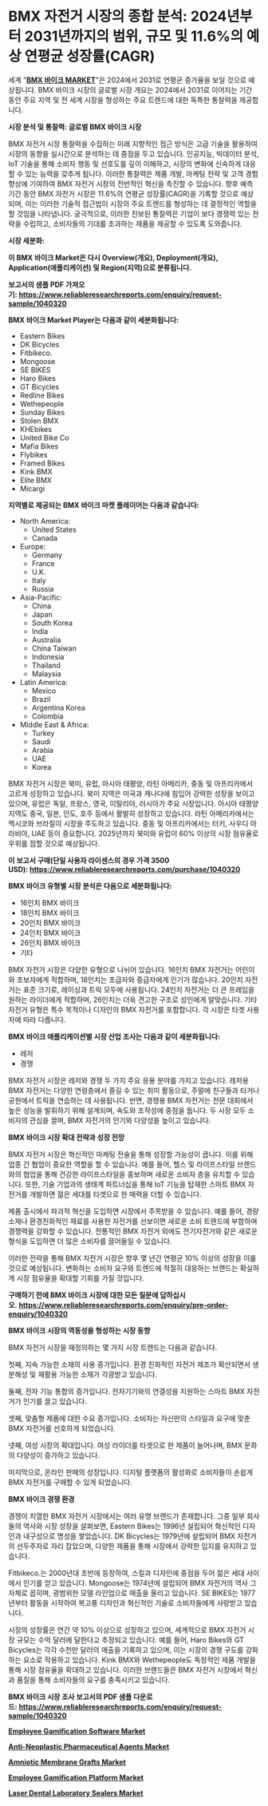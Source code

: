 <p><h1>BMX 자전거 시장의 종합 분석: 2024년부터 2031년까지의 범위, 규모 및 11.6%의 예상 연평균 성장률(CAGR)</h1></p><p>세계 "<strong><a href="https://www.reliableresearchreports.com/bmx-bikes-r1040320?utm_campaign=105&utm_medium=8&utm_source=Github&utm_content=ia&utm_term=03122024&utm_id=bmx-bikes">BMX 바이크 MARKET</a></strong>"은 2024에서 2031로 연평균 증가율을 보일 것으로 예상됩니다. BMX 바이크 시장의 글로벌 시장 개요는 2024에서 2031로 이어지는 기간 동안 주요 지역 및 전 세계 시장을 형성하는 주요 트렌드에 대한 독특한 통찰력을 제공합니다.</p>
<p><strong>시장 분석 및 통찰력: 글로벌 BMX 바이크 시장</strong></p>
<p><p>BMX 자전거 시장 통찰력을 수집하는 미래 지향적인 접근 방식은 고급 기술을 활용하여 시장의 동향을 실시간으로 분석하는 데 중점을 두고 있습니다. 인공지능, 빅데이터 분석, IoT 기술을 통해 소비자 행동 및 선호도를 깊이 이해하고, 시장의 변화에 신속하게 대응할 수 있는 능력을 갖추게 됩니다. 이러한 통찰력은 제품 개발, 마케팅 전략 및 고객 경험 향상에 기여하여 BMX 자전거 시장의 전반적인 혁신을 촉진할 수 있습니다. 향후 예측 기간 동안 BMX 자전거 시장은 11.6%의 연평균 성장률(CAGR)을 기록할 것으로 예상되며, 이는 이러한 기술적 접근법이 시장의 주요 트렌드를 형성하는 데 결정적인 역할을 할 것임을 나타냅니다. 궁극적으로, 이러한 진보된 통찰력은 기업이 보다 경쟁력 있는 전략을 수립하고, 소비자들의 기대를 초과하는 제품을 제공할 수 있도록 도와줍니다.</p><a href="%7CAUTHORITHY_DOMAIN_URL%7C?utm_campaign=105&utm_medium=8&utm_source=Github&utm_content=ia&utm_term=03122024&utm_id=bmx-bikes"></a></p>
<p><strong>시장 세분화:</strong></p>
<p><strong>이 BMX 바이크 Market은 다시 Overview(개요), Deployment(개요), Application(애플리케이션) 및 Region(지역)으로 분류됩니다.</strong></p>
<p><strong>보고서의 샘플 PDF 가져오기:&nbsp;<a href="https://www.reliableresearchreports.com/enquiry/request-sample/1040320?utm_campaign=105&utm_medium=8&utm_source=Github&utm_content=ia&utm_term=03122024&utm_id=bmx-bikes">https://www.reliableresearchreports.com/enquiry/request-sample/1040320</a></strong><strong></strong></p>
<p><strong>BMX 바이크 Market Player는 다음과 같이 세분화됩니다:</strong></p>
<p><ul><li>Eastern Bikes</li><li>DK Bicycles</li><li>Fitbikeco.</li><li>Mongoose</li><li>SE BIKES</li><li>Haro Bikes</li><li>GT Bicycles</li><li>Redline Bikes</li><li>Wethepeople</li><li>Sunday Bikes</li><li>Stolen BMX</li><li>KHEbikes</li><li>United Bike Co</li><li>Mafia Bikes</li><li>Flybikes</li><li>Framed Bikes</li><li>Kink BMX</li><li>Elite BMX</li><li>Micargi</li></ul></p>
<p><strong>지역별로 제공되는 BMX 바이크 마켓 플레이어는 다음과 같습니다:</strong></p>
<p><ul>
    <li>
        North America:
        <ul>
            <li>United States</li>
            <li>Canada</li>
        </ul>
    </li>
    <li>
        Europe:
        <ul>
            <li>Germany</li>
            <li>France</li>
            <li>U.K.</li>
            <li>Italy</li>
            <li>Russia</li>
        </ul>
    </li>
    <li>
        Asia-Pacific:
        <ul>
            <li>China</li>
            <li>Japan</li>
            <li>South Korea</li>
            <li>India</li>
            <li>Australia</li>
            <li>China Taiwan</li>
            <li>Indonesia</li>
            <li>Thailand</li>
            <li>Malaysia</li>
        </ul>
    </li>
    <li>
        Latin America:
        <ul>
            <li>Mexico</li>
            <li>Brazil</li>
            <li>Argentina Korea</li>
            <li>Colombia</li>
        </ul>
    </li>
    <li>
        Middle East & Africa:
        <ul>
            <li>Turkey</li>
            <li>Saudi</li>
            <li>Arabia</li>
            <li>UAE</li>
            <li>Korea</li>
        </ul>
    </li>
    </ul></p>
<p><p>BMX 자전거 시장은 북미, 유럽, 아시아 태평양, 라틴 아메리카, 중동 및 아프리카에서 고르게 성장하고 있습니다. 북미 지역은 미국과 캐나다에 힘입어 강력한 성장을 보이고 있으며, 유럽은 독일, 프랑스, 영국, 이탈리아, 러시아가 주요 시장입니다. 아시아 태평양 지역도 중국, 일본, 인도, 호주 등에서 활발히 성장하고 있습니다. 라틴 아메리카에서는 멕시코와 브라질이 시장을 주도하고 있습니다. 중동 및 아프리카에서는 터키, 사우디 아라비아, UAE 등이 중요합니다. 2025년까지 북미와 유럽이 60% 이상의 시장 점유율로 우위를 점할 것으로 예상됩니다.</p></p>
<p><strong>이 보고서 구매(단일 사용자 라이센스의 경우 가격 3500 USD):&nbsp;<a href="https://www.reliableresearchreports.com/purchase/1040320?utm_campaign=105&utm_medium=8&utm_source=Github&utm_content=ia&utm_term=03122024&utm_id=bmx-bikes">https://www.reliableresearchreports.com/purchase/1040320</a></strong></p>
<p><strong>BMX 바이크 유형별 시장 분석은 다음으로 세분화됩니다:</strong></p>
<p><ul><li>16인치 BMX 바이크</li><li>18인치 BMX 바이크</li><li>20인치 BMX 바이크</li><li>24인치 BMX 바이크</li><li>26인치 BMX 바이크</li><li>기타</li></ul></p>
<p><p>BMX 자전거 시장은 다양한 유형으로 나뉘어 있습니다. 16인치 BMX 자전거는 어린이와 초보자에게 적합하며, 18인치는 초급자와 중급자에게 인기가 많습니다. 20인치 자전거는 표준 크기로, 레이싱과 트릭 모두에 사용됩니다. 24인치 자전거는 더 큰 프레임을 원하는 라이더에게 적합하며, 26인치는 더욱 견고한 구조로 성인에게 알맞습니다. 기타 자전거 유형은 특수 목적이나 디자인의 BMX 자전거를 포함합니다. 각 시장은 타겟 사용자에 따라 다릅니다.</p></p>
<p><strong>BMX 바이크 애플리케이션별 시장 산업 조사는 다음과 같이 세분화됩니다:</strong></p>
<p><ul><li>레저</li><li>경쟁</li></ul></p>
<p><p>BMX 자전거 시장은 레저와 경쟁 두 가지 주요 응용 분야를 가지고 있습니다. 레저용 BMX 자전거는 다양한 연령층에서 즐길 수 있는 취미 활동으로, 주말에 친구들과 타거나 공원에서 트릭을 연습하는 데 사용됩니다. 반면, 경쟁용 BMX 자전거는 전문 대회에서 높은 성능을 발휘하기 위해 설계되며, 속도와 조작성에 중점을 둡니다. 두 시장 모두 소비자의 관심을 끌며, BMX 자전거의 인기와 다양성을 높이고 있습니다.</p></p>
<p><strong>BMX 바이크 시장 확대 전략과 성장 전망</strong></p>
<p><p>BMX 자전거 시장은 혁신적인 마케팅 전술을 통해 성장할 가능성이 큽니다. 이를 위해 업종 간 협업이 중요한 역할을 할 수 있습니다. 예를 들어, 헬스 및 라이프스타일 브랜드와의 협업을 통해 건강한 라이프스타일을 홍보하며 새로운 소비자 층을 유치할 수 있습니다. 또한, 기술 기업과의 생태계 파트너십을 통해 IoT 기능을 탑재한 스마트 BMX 자전거를 개발하면 젊은 세대를 타겟으로 한 매력을 더할 수 있습니다.</p><p>제품 출시에서 파괴적 혁신을 도입하면 시장에서 주목받을 수 있습니다. 예를 들어, 경량 소재나 환경친화적인 재료를 사용한 자전거를 선보이면 새로운 소비 트렌드에 부합하며 경쟁력을 강화할 수 있습니다. 전통적인 BMX 자전거 외에도 전기자전거와 같은 새로운 형식을 도입하면 더 많은 소비자를 끌어들일 수 있습니다. </p><p>이러한 전략을 통해 BMX 자전거 시장은 향후 몇 년간 연평균 10% 이상의 성장을 이룰 것으로 예상됩니다. 변화하는 소비자 요구와 트렌드에 적절히 대응하는 브랜드는 확실하게 시장 점유율을 확대할 기회를 가질 것입니다.</p></p>
<p><strong>구매하기 전에 BMX 바이크 시장에 대한 모든 질문에 답하십시오.&nbsp;<a href="https://www.reliableresearchreports.com/enquiry/pre-order-enquiry/1040320?utm_campaign=105&utm_medium=8&utm_source=Github&utm_content=ia&utm_term=03122024&utm_id=bmx-bikes">https://www.reliableresearchreports.com/enquiry/pre-order-enquiry/1040320</a></strong><strong></strong></p>
<p><strong>BMX 바이크 시장의 역동성을 형성하는 시장 동향</strong></p>
<p><p>BMX 자전거 시장을 재정의하는 몇 가지 시장 트렌드는 다음과 같습니다. </p><p>첫째, 지속 가능한 소재의 사용 증가입니다. 환경 친화적인 자전거 제조가 확산되면서 생분해성 및 재활용 가능한 소재가 각광받고 있습니다. </p><p>둘째, 전자 기능 통합의 증가입니다. 전자기기와의 연결성을 지원하는 스마트 BMX 자전거가 인기를 끌고 있습니다. </p><p>셋째, 맞춤형 제품에 대한 수요 증가입니다. 소비자는 자신만의 스타일과 요구에 맞춘 BMX 자전거를 선호하게 되었습니다. </p><p>넷째, 여성 시장의 확대입니다. 여성 라이더를 타겟으로 한 제품이 늘어나며, BMX 문화의 다양성이 증가하고 있습니다. </p><p>마지막으로, 온라인 판매의 성장입니다. 디지털 플랫폼의 활성화로 소비자들이 손쉽게 BMX 자전거를 구매할 수 있게 되었습니다.</p></p>
<p><strong>BMX 바이크 경쟁 환경</strong></p>
<p><p>경쟁이 치열한 BMX 자전거 시장에서는 여러 유명 브랜드가 존재합니다. 그중 일부 회사들의 역사와 시장 성장을 살펴보면, Eastern Bikes는 1996년 설립되어 혁신적인 디자인과 내구성으로 명성을 쌓았습니다. DK Bicycles는 1979년에 설립되어 BMX 자전거의 선두주자로 자리 잡았으며, 다양한 제품을 통해 시장에서 강력한 입지를 유지하고 있습니다. </p><p>Fitbikeco.는 2000년대 초반에 등장하여, 스킬과 디자인에 중점을 두어 젊은 세대 사이에서 인기를 얻고 있습니다. Mongoose는 1974년에 설립되어 BMX 자전거의 역사 그 자체로 꼽히며, 광범위한 모델 라인업으로 매출을 올리고 있습니다. SE BIKES는 1977년부터 활동을 시작하여 복고풍 디자인과 혁신적인 기술로 소비자들에게 사랑받고 있습니다. </p><p>시장의 성장률은 연간 약 10% 이상으로 성장하고 있으며, 세계적으로 BMX 자전거 시장 규모는 수억 달러에 달한다고 추정되고 있습니다. 예를 들어, Haro Bikes와 GT Bicycles는 각각 수천만 달러의 매출을 기록하고 있으며, 이는 시장의 경쟁 구도를 강화하는 요소로 작용하고 있습니다. Kink BMX와 Wethepeople도 독창적인 제품 개발을 통해 시장 점유율을 확대하고 있습니다. 이러한 브랜드들은 BMX 자전거 시장에서 혁신과 품질을 통해 소비자들의 요구를 충족시키고 있습니다.</p></p>
<p><strong>BMX 바이크 시장 조사 보고서의 PDF 샘플 다운로드:&nbsp;<a href="https://www.reliableresearchreports.com/enquiry/request-sample/1040320?utm_campaign=105&utm_medium=8&utm_source=Github&utm_content=ia&utm_term=03122024&utm_id=bmx-bikes">https://www.reliableresearchreports.com/enquiry/request-sample/1040320</a></strong></p>
<p><strong><p><a href="https://www.linkedin.com/pulse/employee-gamification-software-market-study-creating-business-1mfme?utm_campaign=105&utm_medium=8&utm_source=Github&utm_content=ia&utm_term=03122024&utm_id=bmx-bikes">Employee Gamification Software Market</a></p><p><a href="https://issuu.com/reportprime-2/docs/anti-neoplastic-pharmaceutical-agents-market-size-?utm_campaign=105&utm_medium=8&utm_source=Github&utm_content=ia&utm_term=03122024&utm_id=bmx-bikes">Anti-Neoplastic Pharmaceutical Agents Market</a></p><p><a href="https://issuu.com/reportprime-2/docs/amniotic-membrane-grafts-market-size-2030.pptx?utm_campaign=105&utm_medium=8&utm_source=Github&utm_content=ia&utm_term=03122024&utm_id=bmx-bikes">Amniotic Membrane Grafts Market</a></p><p><a href="https://www.linkedin.com/pulse/employee-gamification-platform-market-report-size-revenue-forecast-8bsie?utm_campaign=105&utm_medium=8&utm_source=Github&utm_content=ia&utm_term=03122024&utm_id=bmx-bikes">Employee Gamification Platform Market</a></p><p><a href="https://github.com/dmitriyvo6rog/Market-Research-Report-List-1/blob/main/laser-dental-laboratory-sealers-market.md?utm_campaign=105&utm_medium=8&utm_source=Github&utm_content=ia&utm_term=03122024&utm_id=bmx-bikes">Laser Dental Laboratory Sealers Market</a></p></strong></p>